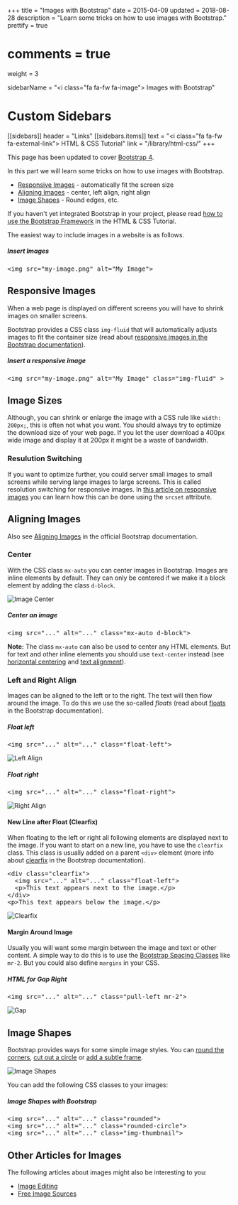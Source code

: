 +++
title = "Images with Bootstrap"
date = 2015-04-09
updated = 2018-08-28
description = "Learn some tricks on how to use images with Bootstrap."
prettify = true
# comments = true
weight = 3

sidebarName = "<i class=\"fa fa-fw fa-image\"></i> Images with Bootstrap"

# Custom Sidebars
[[sidebars]]
header = "Links"
[[sidebars.items]]
text = "<i class=\"fa fa-fw fa-external-link\"></i> HTML & CSS Tutorial"
link = "/library/html-css/"
+++

<div class="alert alert-info">
This page has been updated to cover <a href="https://getbootstrap.com/" class="alert-link">Bootstrap 4</a>. 
</div>

In this part we will learn some tricks on how to use images with Bootstrap.

- [Responsive Images](#responsive-images) - automatically fit the screen size
- [Aligning Images](#aligning-images) - center, left align, right align
- [Image Shapes](#image-shapes) - Round edges, etc.

<div class="alert alert-warning">
  If you haven't yet integrated Bootstrap in your project, please read <a href="/library/html-css/part7/" class="alert-link">how to use the Bootstrap Framework</a> in the HTML &amp; CSS Tutorial.
</div>

The easiest way to include images in a website is as follows.

##### Insert Images

<pre class="prettyprint lang-html">
&lt;img src="my-image.png" alt="My Image">
</pre>

## Responsive Images

When a web page is displayed on different screens you will have to shrink images on smaller screens.

Bootstrap provides a CSS class `img-fluid` that will automatically adjusts images to fit the container size (read about [responsive images in the Bootstrap documentation](https://getbootstrap.com/docs/4.1/content/images/#responsive-images)).

##### Insert a responsive image

<pre class="prettyprint lang-html">
&lt;img src="my-image.png" alt="My Image" class="img-fluid" >
</pre>

## Image Sizes

Although, you can shrink or enlarge the image with a CSS rule like `width: 200px;`, this is often not what you want. You should always try to optimize the download size of your web page. If you let the user download a 400px wide image and display it at 200px it might be a waste of bandwidth.

### Resulution Switching

If you want to optimize further, you could server small images to small screens while serving large images to large screens. This is called resolution switching for responsive images. In [this article on responsive images](https://developer.mozilla.org/en-US/docs/Learn/HTML/Multimedia_and_embedding/Responsive_images) you can learn how this can be done using the `srcset` attribute.

## Aligning Images

Also see [Aligning Images](https://getbootstrap.com/docs/4.1/content/images/#aligning-images) in the official Bootstrap documentation.

### Center

With the CSS class `mx-auto` you can center images in Bootstrap. Images are inline elements by default. They can only be centered if we make it a block element by adding the class `d-block`.

![Image Center](center.png)

##### Center an image

<pre class="prettyprint lang-html">
&lt;img src="..." alt="..." class="mx-auto d-block">
</pre>

<div class="alert alert-info">
  <strong>Note:</strong> The class <code>mx-auto</code> can also be used to center any HTML elements. But for text and other inline elements you should use <code>text-center</code> instead (see <a href="https://getbootstrap.com/docs/4.1/utilities/spacing/#horizontal-centering" class="alert-link">horizontal centering</a> and <a class="alert-link" href="https://getbootstrap.com/docs/4.1/utilities/text/#text-alignment">text alignment</a>).
</div>

### Left and Right Align

Images can be aligned to the left or to the right. The text will then flow around the image. To do this we use the so-called _floats_ (read about [floats](https://getbootstrap.com/docs/4.1/utilities/float/) in the Bootstrap documentation).

##### Float left

<pre class="prettyprint lang-html">
&lt;img src="..." alt="..." class="float-left">
</pre>

![Left Align](float-left.png)

##### Float right

<pre class="prettyprint lang-html">
&lt;img src="..." alt="..." class="float-right">
</pre>

![Right Align](float-right.png)

#### New Line after Float (Clearfix)

When floating to the left or right all following elements are displayed next to the image. If you want to start on a new line, you have to use the `clearfix` class. This class is usually added on a parent `<div>` element (more info about [clearfix](https://getbootstrap.com/docs/4.1/utilities/clearfix/) in the Bootstrap documentation).

<pre class="prettyprint lang-html">
&lt;div class="clearfix">
  &lt;img src="..." alt="..." class="float-left">
  &lt;p>This text appears next to the image.&lt;/p>
&lt;/div>
&lt;p>This text appears below the image.&lt;/p>
</pre>

![Clearfix](clearfix.png)

#### Margin Around Image

Usually you will want some margin between the image and text or other content. A simple way to do this is to use the [Bootstrap Spacing Classes](https://getbootstrap.com/docs/4.1/utilities/spacing/) like `mr-2`. But you could also define `margins` in your CSS.

##### HTML for Gap Right

<pre class="prettyprint lang-html">
&lt;img src="..." alt="..." class="pull-left mr-2">
</pre>

![Gap](margin.png)

## Image Shapes

Bootstrap provides ways for some simple image styles. You can [round the corners](https://getbootstrap.com/docs/4.1/utilities/borders/#border-radius), [cut out a circle](https://getbootstrap.com/docs/4.1/utilities/borders/#border-radius) or [add a subtle frame](https://getbootstrap.com/docs/4.1/content/images/#image-thumbnails).

![Image Shapes](image-shapes.png)

You can add the following CSS classes to your images:

##### Image Shapes with Bootstrap

<pre class="prettyprint lang-html">
&lt;img src="..." alt="..." class="rounded">
&lt;img src="..." alt="..." class="rounded-circle">
&lt;img src="..." alt="..." class="img-thumbnail">
</pre>

## Other Articles for Images

The following articles about images might also be interesting to you:

- [Image Editing](/library/more-html-css/image-editing/)
- [Free Image Sources](/library/more-html-css/image-sources/)
